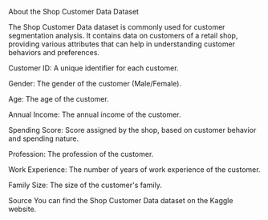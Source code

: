 About the Shop Customer Data Dataset


The Shop Customer Data dataset is commonly used for customer segmentation analysis. It contains data on customers of a retail shop, providing various attributes that can help in understanding customer behaviors and preferences.


Customer ID: A unique identifier for each customer.

Gender: The gender of the customer (Male/Female).

Age: The age of the customer.

Annual Income: The annual income of the customer.

Spending Score: Score assigned by the shop, based on customer behavior and spending nature.

Profession: The profession of the customer.

Work Experience: The number of years of work experience of the customer.

Family Size: The size of the customer's family.


Source
You can find the Shop Customer Data dataset on the Kaggle website.
